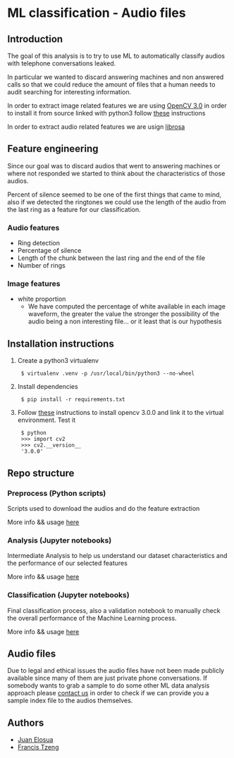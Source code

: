 ML classification - Audio files
===============================

## Introduction

The goal of this analysis is to try to use ML to automatically classify audios with telephone conversations leaked.

In particular we wanted to discard answering machines and non answered calls so that we could reduce the amount of files that a human needs to audit searching for interesting information.

In order to extract image related features we are using [OpenCV 3.0][cv] in order to
install it from source linked with python3 follow [these][cvpy] instructions

In order to extract audio related features we are usign [librosa][librosa]

## Feature engineering 

Since our goal was to discard audios that went to answering machines or where not responded we started to think about the characteristics of those audios.

Percent of silence seemed to be one of the first things that came to mind, also if we detected the ringtones we could use the length of the audio from the last ring as a feature for our classification.

### Audio features 
- Ring detection
- Percentage of silence
- Length of the chunk between the last ring and the end of the file
- Number of rings

### Image features
* white proportion
    * We have computed the percentage of white available in each image waveform, the greater the value the stronger the possibility of the audio being a non interesting file... or it least that is our hypothesis

## Installation instructions

1. Create a python3 virtualenv

        $ virtualenv .venv -p /usr/local/bin/python3 --no-wheel

2. Install dependencies

        $ pip install -r requirements.txt

3. Follow [these][cvpy] instructions to install opencv 3.0.0 and link it to the virtual environment. Test it

        $ python
        >>> import cv2
        >>> cv2.__version__
        '3.0.0'

## Repo structure

### Preprocess (Python scripts)

Scripts used to download the audios and do the feature extraction

More info && usage [here](preprocess/README.md)

### Analysis (Jupyter notebooks)

Intermediate Analysis to help us understand our dataset characteristics and the performance of our selected features

More info && usage [here](analysis/README.md)

### Classification (Jupyter notebooks)

Final classification process, also a validation notebook to manually check the overall performance of the Machine Learning process. 

More info && usage [here](classification/README.md)

## Audio files

Due to legal and ethical issues the audio files have not been made publicly available since many of them are just private phone conversations. If somebody wants to grab a sample to do some other ML data analysis approach please [contact us](mailto:lndata@lanacion.com.ar) in order to check if we can provide you a sample index file to the audios themselves.

## Authors
* [Juan Elosua](https://twitter.com/jjelosua)
* [Francis Tzeng](https://twitter.com/frnsys)

[cv]: http://opencv.org/
[cvpy]: http://www.pyimagesearch.com/2015/06/29/install-opencv-3-0-and-python-3-4-on-osx/
[librosa]: https://github.com/bmcfee/librosa